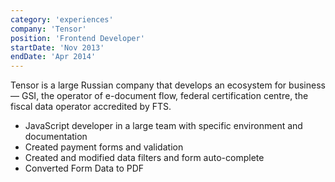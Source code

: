```yaml
---
category: 'experiences'
company: 'Tensor'
position: 'Frontend Developer'
startDate: 'Nov 2013'
endDate: 'Apr 2014'
---
```


Tensor is a large Russian company that develops an ecosystem for business — GSI, the operator of e-document flow, federal certification centre, the fiscal data operator accredited by FTS.

- JavaScript developer in a large team with specific environment and documentation
- Created payment forms and validation
- Created and modified data filters and form auto-complete
- Converted Form Data to PDF

